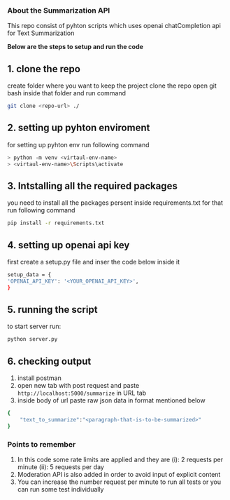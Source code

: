 ### About the Summarization API

This repo consist of pyhton scripts which uses openai chatCompletion api for Text Summarization

**Below are the steps to setup and run the code**

## 1. clone the repo

create folder where you want to keep the project
clone the repo
open git bash inside that folder and run command

```bash
git clone <repo-url> ./
```

## 2. setting up pyhton enviroment

for setting up pyhton env run following command

```bash
> python -m venv <virtaul-env-name>
> <virtaul-env-name>\Scripts\activate
```

## 3. Intstalling all the required packages

you need to install all the packages persent inside requirements.txt for that run following command

```bash
pip install -r requirements.txt
```

## 4. setting up openai api key

first create a setup.py file and inser the code below inside it

```bash
setup_data = {
'OPENAI_API_KEY': '<YOUR_OPENAI_API_KEY>',
}
```

## 5. running the script

to start server run:

```bash
python server.py
```

## 6. checking output

1. install postman
2. open new tab with post request and paste `http://localhost:5000/summarize` in URL tab
3. inside body of url paste raw json data in format mentioned below

```bash
{
    "text_to_summarize":"<paragraph-that-is-to-be-summarized>"
}
```

### Points to remember

1. In this code some rate limits are applied and they are
   (i): 2 requests per minute
   (ii): 5 requests per day
2. Moderation API is also added in order to avoid input of explicit content
3. You can increase the number request per minute to run all tests or you can run some test individually
